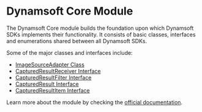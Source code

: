 # Dynamsoft Core Module

The Dynamsoft Core module builds the foundation upon which Dynamsoft SDKs implements their functionality. It consists of basic classes, interfaces and enumerations shared between all Dynamsoft SDKs.

Some of the major classes and interfaces include:

- [ImageSourceAdapter Class](https://www.dynamsoft.com/capture-vision/docs/web/programming/javascript/api-reference/core/basic-structures/image-source-adapter.html)
- [CapturedResultReceiver Interface](https://www.dynamsoft.com/capture-vision/docs/web/programming/javascript/api-reference/core/basic-structures/captured-result-receiver.html)
- [CapturedResultFilter Interface](https://www.dynamsoft.com/capture-vision/docs/web/programming/javascript/api-reference/core/basic-structures/captured-result-filter.html)
- [CapturedResult Interface](https://www.dynamsoft.com/capture-vision/docs/web/programming/javascript/api-reference/core/basic-structures/captured-result.html)
- [CapturedResultItem Interface](https://www.dynamsoft.com/capture-vision/docs/web/programming/javascript/api-reference/core/basic-structures/captured-result-item.html)
<!--- [IntermediateResultManager Class](https://www.dynamsoft.com/capture-vision/docs/web/programming/javascript/api-reference/core/intermediate-results/intermediate-result-manager.html)-->

Learn more about the module by checking the [official documentation](https://www.dynamsoft.com/capture-vision/docs/web/programming/javascript/api-reference/core/core-module.html).
